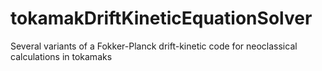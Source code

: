 tokamakDriftKineticEquationSolver
=================================

Several variants of a Fokker-Planck drift-kinetic code for neoclassical calculations in tokamaks
